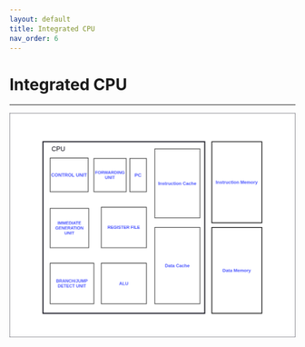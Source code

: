 ```yaml
---
layout: default
title: Integrated CPU
nav_order: 6
---
```


# Integrated CPU

---

![Integerated CPU](./images/integrated_cpu.png)
